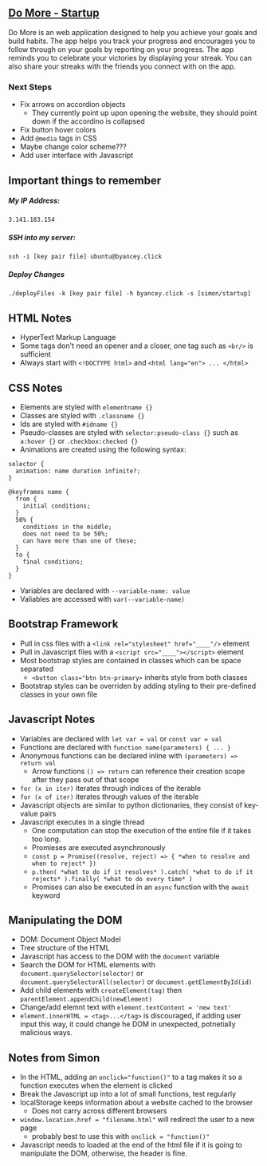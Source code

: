 ## [Do More - Startup](startup.byancey.click)
Do More is an web application designed to help you achieve your goals and build habits. The app helps you track your progress and encourages you to follow through on your goals by reporting on your progress. The app reminds you to celebrate your victories by displaying your streak. You can also share your streaks with the friends you connect with on the app.

### Next Steps
+ Fix arrows on accordion objects
  + They currently point up upon opening the website, they should point down if the accordino is collapsed
+ Fix button hover colors
+ Add `@media` tags in CSS
+ Maybe change color scheme???
+ Add user interface with Javascript

## Important things to remember
##### My IP Address:  
```
3.141.183.154
```
##### SSH into my server:
```
ssh -i [key pair file] ubuntu@byancey.click
```
##### Deploy Changes
```
./deployFiles -k [key pair file] -h byancey.click -s [simon/startup]
```

## HTML Notes
+ HyperText Markup Language  
+ Some tags don't need an opener and a closer, one tag such as `<br/>` is sufficient
+ Always start with `<!DOCTYPE html>` and `<html lang="en"> ... </html>`

## CSS Notes
+ Elements are styled with `elementname {}`
+ Classes are styled with `.classname {}`
+ Ids are styled with `#idname {}`
+ Pseudo-classes are styled with `selector:pseudo-class {}` such as `a:hover {}` or `.checkbox:checked {}`
+ Animations are created using the following syntax:
```
selector {
  animation: name duration infinite?;
}

@keyframes name {
  from {
    initial conditions;
  }
  50% {
    conditions in the middle;
    does not need to be 50%;
    can have more than one of these;
  }
  to {
    final conditions;
  }
}
```
+ Variables are declared with `--variable-name: value`
+ Valiables are accessed with `var(--variable-name)`

## Bootstrap Framework
+ Pull in css files with a `<link rel="stylesheet" href="____"/>` element
+ Pull in Javascript files with a `<script src="____"></script>` element
+ Most bootstrap styles are contained in classes which can be space separated 
  + `<button class="btn btn-primary>` inherits style from both classes
+ Bootstrap styles can be overriden by adding styling to their pre-defined classes in your own file

## Javascript Notes
+ Variables are declared with `let var = val` or `const var = val`
+ Functions are declared with `function name(parameters) { ... }`
+ Anonymous functions can be declared inline with `(parameters) => return val`
  + Arrow functions `() => return` can reference their creation scope after they pass out of that scope
+ `for (x in iter)` iterates through indices of the iterable
+ `for (x of iter)` iterates through values of the iterable
+ Javascript objects are similar to python dictionaries, they consist of key-value pairs
+ Javascript executes in a single thread
  + One computation can stop the execution of the entire file if it takes too long.
  + Promieses are executed asynchronously
  + `const p = Promise((resolve, reject) => { *when to resolve and when to reject* })`
  + `p.then( *what to do if it resolves* ).catch( *what to do if it rejects* ).finally( *what to do every time* )`
  + Promises can also be executed in an `async` function with the `await` keyword

## Manipulating the DOM
+ DOM: Document Object Model
+ Tree structure of the HTML
+ Javascript has access to the DOM with the `document` variable
+ Search the DOM for HTML elements with `document.querySelector(selector)` or `document.querySelectorAll(selector)` or `document.getElementById(id)`
+ Add child elements with `createElement(tag)` then `parentElement.appendChild(newElement)`
+ Change/add elemnt text with `element.textContent = 'new text'`
+ `element.innerHTML = <tag>...</tag>` is discouraged, if adding user input this way, it could change he DOM in unexpected, potnetially malicious ways.

## Notes from Simon
+ In the HTML, adding an `onclick="function()"` to a tag makes it so a function executes when the element is clicked
+ Break the Javascript up into a lot of small functions, test regularly
+ localStorage keeps information about a website cached to the browser
  + Does not carry across different browsers
+ `window.location.href = "filename.html"` will redirect the user to a new page
  + probably best to use this with `onclick = "function()"`
+ Javascript needs to loaded at the end of the html file if it is going to manipulate the DOM, otherwise, the header is fine.
